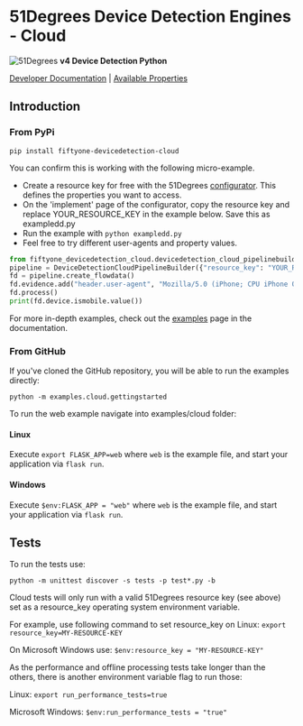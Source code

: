 # 51Degrees Device Detection Engines - Cloud

![51Degrees](https://51degrees.com/DesktopModules/FiftyOne/Distributor/Logo.ashx?utm_source=github&utm_medium=repository&utm_content=readme_main&utm_campaign=python-open-source "THE Fastest and Most Accurate Device Detection") **v4 Device Detection Python**

[Developer Documentation](https://51degrees.com/device-detection-python/index.html?utm_source=github&utm_medium=repository&utm_content=property_dictionary&utm_campaign=python-open-source "Developer Documentation") | [Available Properties](https://51degrees.com/resources/property-dictionary?utm_source=github&utm_medium=repository&utm_content=property_dictionary&utm_campaign=python-open-source "View all available properties and values")

## Introduction

### From PyPi

`pip install fiftyone-devicedetection-cloud`

You can confirm this is working with the following micro-example.

* Create a resource key for free with the 51Degrees [configurator](https://configure.51degrees.com/np5M4nlF). This defines the properties you want to access.
* On the 'implement' page of the configurator, copy the resource key and replace YOUR_RESOURCE_KEY in the example below. Save this as exampledd.py
* Run the example with `python exampledd.py`
* Feel free to try different user-agents and property values.

```python
from fiftyone_devicedetection_cloud.devicedetection_cloud_pipelinebuilder import DeviceDetectionCloudPipelineBuilder
pipeline = DeviceDetectionCloudPipelineBuilder({"resource_key": "YOUR_RESOURCE_KEY"}).build()
fd = pipeline.create_flowdata()
fd.evidence.add("header.user-agent", "Mozilla/5.0 (iPhone; CPU iPhone OS 12_2 like Mac OS X) AppleWebKit/605.1.15 (KHTML, like Gecko) Mobile/15E148")
fd.process()
print(fd.device.ismobile.value())
```

For more in-depth examples, check out the [examples](https://51degrees.com/device-detection-python/examples.html) page in the documentation.

### From GitHub

If you've cloned the GitHub repository, you will be able to run the examples directly:

`python -m examples.cloud.gettingstarted`

To run the web example navigate into examples/cloud folder:

#### Linux

Execute `export FLASK_APP=web` where `web` is the example file, and start your application via `flask run`.

#### Windows

Execute `$env:FLASK_APP = "web"` where `web` is the example file, and start your application via `flask run`.

## Tests

To run the tests use:

`python -m unittest discover -s tests -p test*.py -b`

Cloud tests will only run with a valid 51Degrees resource key (see above) set as a resource_key operating system environment variable.

For example, use following command to set resource_key on Linux:
`export resource_key=MY-RESOURCE-KEY`

On Microsoft Windows use:
`$env:resource_key = "MY-RESOURCE-KEY"`

As the performance and offline processing tests take longer than the others, there is another environment variable flag to run those:

Linux:
`export run_performance_tests=true`

Microsoft Windows:
`$env:run_performance_tests = "true"`
